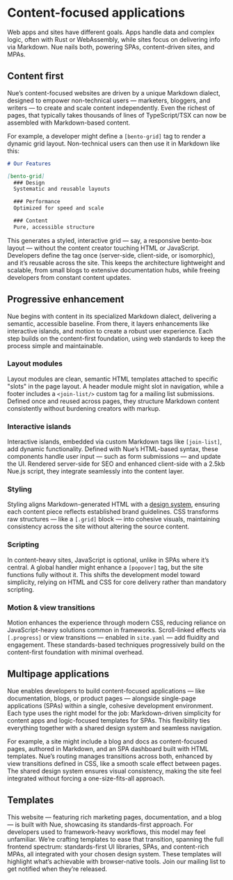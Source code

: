 
# Content-focused applications

Web apps and sites have different goals. Apps handle data and complex logic, often with Rust or WebAssembly, while sites focus on delivering info via Markdown. Nue nails both, powering SPAs, content-driven sites, and MPAs.


## Content first

Nue’s content-focused websites are driven by a unique Markdown dialect, designed to empower non-technical users — marketers, bloggers, and writers — to create and scale content independently. Even the richest of pages, that typically takes thousands of lines of TypeScript/TSX can now be assembled with Markdown-based content.

For example, a developer might define a `[bento-grid]` tag to render a dynamic grid layout. Non-technical users can then use it in Markdown like this:

```md
# Our Features

[bento-grid]
  ### Design
  Systematic and reusable layouts

  ### Performance
  Optimized for speed and scale

  ### Content
  Pure, accessible structure
```

This generates a styled, interactive grid — say, a responsive bento-box layout — without the content creator touching HTML or JavaScript. Developers define the tag once (server-side, client-side, or isomorphic), and it’s reusable across the site. This keeps the architecture lightweight and scalable, from small blogs to extensive documentation hubs, while freeing developers from constant content updates.


## Progressive enhancement

Nue begins with content in its specialized Markdown dialect, delivering a semantic, accessible baseline. From there, it layers enhancements like interactive islands, and motion to create a robust user experience. Each step builds on the content-first foundation, using web standards to keep the process simple and maintainable.

### Layout modules

Layout modules are clean, semantic HTML templates attached to specific "slots" in the page layout. A header module might slot in navigation, while a footer includes a `<join-list/>` custom tag for a mailing list submissions. Defined once and reused across pages, they structure Markdown content consistently without burdening creators with markup.

### Interactive islands

Interactive islands, embedded via custom Markdown tags like `[join-list]`, add dynamic functionality. Defined with Nue’s HTML-based syntax, these components handle user input — such as form submissions — and update the UI. Rendered server-side for SEO and enhanced client-side with a 2.5kb Nue.js script, they integrate seamlessly into the content layer.

### Styling

Styling aligns Markdown-generated HTML with a [design system](design-systems.html), ensuring each content piece reflects established brand guidelines. CSS transforms raw structures — like a `[.grid]` block — into cohesive visuals, maintaining consistency across the site without altering the source content.

### Scripting

In content-heavy sites, JavaScript is optional, unlike in SPAs where it’s central. A global handler might enhance a `[popover]` tag, but the site functions fully without it. This shifts the development model toward simplicity, relying on HTML and CSS for core delivery rather than mandatory scripting.

### Motion & view transitions

Motion enhances the experience through modern CSS, reducing reliance on JavaScript-heavy solutions common in frameworks. Scroll-linked effects via `[.progress]` or view transitions — enabled in `site.yaml` — add fluidity and engagement. These standards-based techniques progressively build on the content-first foundation with minimal overhead.


## Multipage applications

Nue enables developers to build content-focused applications — like documentation, blogs, or product pages — alongside single-page applications (SPAs) within a single, cohesive development environment. Each type uses the right model for the job: Markdown-driven simplicity for content apps and logic-focused templates for SPAs. This flexibility ties everything together with a shared design system and seamless navigation.

For example, a site might include a blog and docs as content-focused pages, authored in Markdown, and an SPA dashboard built with HTML templates. Nue’s routing manages transitions across both, enhanced by view transitions defined in CSS, like a smooth scale effect between pages. The shared design system ensures visual consistency, making the site feel integrated without forcing a one-size-fits-all approach.


## Templates

This website — featuring rich marketing pages, documentation, and a blog — is built with Nue, showcasing its standards-first approach. For developers used to framework-heavy workflows, this model may feel unfamiliar. We’re crafting templates to ease that transition, spanning the full frontend spectrum: standards-first UI libraries, SPAs, and content-rich MPAs, all integrated with your chosen design system. These templates will highlight what’s achievable with browser-native tools. Join our mailing list to get notified when they’re released.
